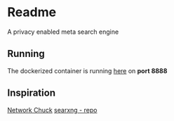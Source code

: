 # Readme

A privacy enabled meta search engine

## Running

The dockerized container is running [here](http://172.105.109.193:8888/) on **port 8888**

## Inspiration

[Network Chuck](https://www.youtube.com/watch?v=ifT6npY39Dw&t=618s)
[searxng - repo](https://github.com/searxng/searxng)
